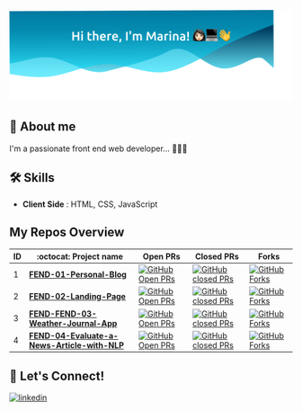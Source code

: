 
![Galaxy header](marina.svg?raw=true "Welcome to Marina's GitHub")


## 🚀 About me 
I'm a passionate front end web developer... 👩🏻‍💻


## 🛠  Skills

- **Client Side** : HTML, CSS, JavaScript


## My Repos Overview


  
| ID |  :octocat: Project name | Open PRs | Closed PRs |Forks | 
| :--- | --- |  --- | --- | --- | 
| 1 | [**FEND-01-Personal-Blog**](https://github.com/marinakhamis/FEND-01-Personal-Blog-Website) | [![GitHub Open PRs](https://img.shields.io/github/issues-pr-raw/marinakhamis/FEND-01-Personal-Blog-Website?&logo=github)](https://github.com/marinakhamis/FEND-01-Personal-Blog-Website/pulls)   | [![GitHub closed PRs](https://img.shields.io/github/issues-pr-closed-raw/marinakhamis/FEND-01-Personal-Blog-Website?logo=github)](https://github.com/marinakhamis/FEND-01-Personal-Blog-Website/pulls?q=is%3Apr+is%3Aclosed) | [![GitHub Forks](https://img.shields.io/github/forks/marinakhamis/FEND-01-Personal-Blog-Website?style=social)](https://github.com/marinakhamis/FEND-01-Personal-Blog-Website/network/members) | 
| 2 | [**FEND-02-Landing-Page**](https://github.com/marinakhamis/FEND-02-Landing-Page)  | [![GitHub Open PRs](https://img.shields.io/github/issues-pr-raw/marinakhamis/FEND-02-Landing-Page?&logo=github)](https://github.com/marinakhamis/FEND-02-Landing-Page/pulls)  | [![GitHub closed PRs](https://img.shields.io/github/issues-pr-closed-raw/marinakhamis/FEND-02-Landing-Page?logo=github)](https://github.com/marinakhamis/FEND-02-Landing-Page/pulls?q=is%3Apr+is%3Aclosed) | [![GitHub Forks](https://img.shields.io/github/forks/marinakhamis/FEND-02-Landing-Page?style=social)](https://github.com/marinakhamis/FEND-02-Landing-Page/network/members)  | 
| 3 | [**FEND-FEND-03-Weather-Journal-App**](https://github.com/marinakhamis/FEND-03-Weather-Journal-App) | [![GitHub Open PRs](https://img.shields.io/github/issues-pr-raw/marinakhamis/FEND-03-Weather-Journal-App?&logo=github)](https://github.com/marinakhamis/FEND-03-Weather-Journal-App/pulls) | [![GitHub closed PRs](https://img.shields.io/github/issues-pr-closed-raw/marinakhamis/FEND-03-Weather-Journal-App?logo=github)](https://github.com/marinakhamis/FEND-03-Weather-Journal-App/pulls?q=is%3Apr+is%3Aclosed) | [![GitHub Forks](https://img.shields.io/github/forks/marinakhamis/FEND-03-Weather-Journal-App?style=social)](https://github.com/marinakhamis/FEND-03-Weather-Journal-App/network/members)  | 
| 4 | [**FEND-04-Evaluate-a-News-Article-with-NLP**](https://github.com/marinakhamis/FEND-04-Evaluate-a-News-Article-with-NLP) | [![GitHub Open PRs](https://img.shields.io/github/issues-pr-raw/marinakhamis/FEND-04-Evaluate-a-News-Article-with-NLP?&logo=github)](https://github.com/marinakhamis/FEND-04-Evaluate-a-News-Article-with-NLP/pulls) | [![GitHub closed PRs](https://img.shields.io/github/issues-pr-closed-raw/marinakhamis/FEND-04-Evaluate-a-News-Article-with-NLP?logo=github)](https://github.com/marinakhamis/FEND-04-Evaluate-a-News-Article-with-NLP/pulls?q=is%3Apr+is%3Aclosed) | [![GitHub Forks](https://img.shields.io/github/forks/marinakhamis/FEND-04-Evaluate-a-News-Article-with-NLP?style=social)](https://github.com/marinakhamis/FEND-04-Evaluate-a-News-Article-with-NLP/network/members)  




  
## 🔗 Let's Connect!

[![linkedin](https://img.shields.io/badge/linkedin-0A66C2?style=for-the-badge&logo=linkedin&logoColor=white)](https://www.linkedin.com/in/marina-khamis-140941165/)



